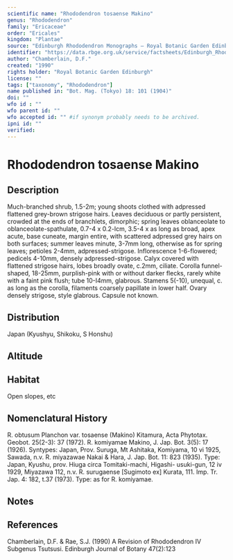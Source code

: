 ```yaml
---
scientific name: "Rhododendron tosaense Makino"
genus: "Rhododendron"
family: "Ericaceae"
order: "Ericales"
kingdom: "Plantae"
source: "Edinburgh Rhododendron Monographs – Royal Botanic Garden Edinburgh"
identifier: "https://data.rbge.org.uk/service/factsheets/Edinburgh_Rhododendron_Monographs.xhtml"
author: "Chamberlain, D.F."
created: "1990"
rights holder: "Royal Botanic Garden Edinburgh"
license: ""
tags: ["taxonomy", "Rhododendron"]
name published in: "Bot. Mag. (Tokyo) 18: 101 (1904)"
doi: ""
wfo id : ""
wfo parent id: ""
wfo accepted id: "" #if synonym probably needs to be archived.                      
ipni id: ""
verified:
---
```


                       

# Rhododendron tosaense Makino

## Description
Much-branched shrub, 1.5-2m; young shoots clothed with adpressed flattened grey-brown strigose hairs. Leaves deciduous or partly persistent, crowded at the ends of branchlets, dimorphic; spring leaves oblanceolate to oblanceolate-spathulate, 0.7-4 x 0.2-lcm, 3.5-4 x as long as broad, apex acute, base cuneate, margin entire, with scattered adpressed grey hairs on both surfaces; summer leaves minute, 3-7mm long, otherwise as for spring leaves; petioles 2-4mm, adpressed-strigose. Inflorescence 1-6-flowered; pedicels 4-10mm, densely adpressed-strigose. Calyx covered with flattened strigose hairs, lobes broadly ovate, c.2mm, ciliate. Corolla funnel-shaped, 18-25mm, purplish-pink with or without darker flecks, rarely white with a faint pink flush; tube 10-I4mm, glabrous. Stamens 5(-10), unequal, c. as long as the corolla, filaments coarsely papillate in lower half. Ovary densely strigose, style glabrous. Capsule not known.

## Distribution
Japan (Kyushyu, Shikoku, S Honshu)

## Altitude


## Habitat
Open slopes, etc

## Nomenclatural History
R. obtusum Planchon var. tosaense (Makino) Kitamura, Acta Phytotax. Geobot. 25(2-3): 37 (1972). R. komiyamae Makino, J. Jap. Bot. 3(5): 17 (1926). Syntypes: Japan, Prov. Suruga, Mt Ashitaka, Komiyama, 10 vi 1925, Sawada, n.v. R. miyazawae Nakai & Hara, J. Jap. Bot. 11: 823 (1935). Type: Japan, Kyushu, prov. Hiuga circa Tomitaki-machi, Higashi- usuki-gun, 12 iv 1929, Miyazawa 112, n.v. R. surugaense [Sugimoto ex] Kurata, 111. Imp. Tr. Jap. 4: 182, t.37 (1973). Type: as for R. komiyamae.
                       
## Notes


## References

Chamberlain, D.F. & Rae, S.J. (1990) A Revision of Rhododendron IV Subgenus Tsutsusi. Edinburgh Journal of Botany 47(2):123
